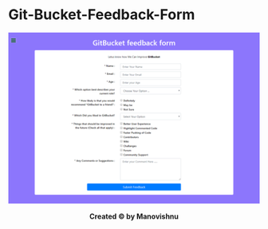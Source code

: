 # Git-Bucket-Feedback-Form
![Sample Image](Snapshots/Capture.PNG)

**<p align="center">Created © by Manovishnu</p>**
